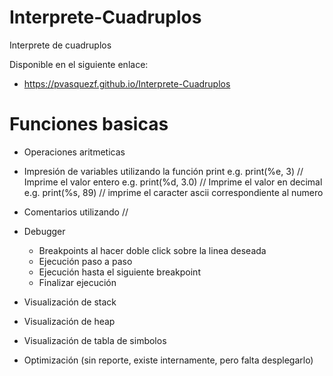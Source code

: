 # Interprete-Cuadruplos
Interprete de cuadruplos

Disponible en el siguiente enlace:
* https://pvasquezf.github.io/Interprete-Cuadruplos

# Funciones basicas
* Operaciones aritmeticas
* Impresión de variables utilizando la función print
e.g. print(%e, 3)           // Imprime el valor entero
e.g. print(%d, 3.0)         // Imprime el valor en decimal
e.g. print(%s, 89)          // imprime el caracter ascii correspondiente al numero 

* Comentarios utilizando //
* Debugger
    * Breakpoints al hacer doble click sobre la linea deseada
    * Ejecución paso a paso
    * Ejecución hasta el siguiente breakpoint
    * Finalizar ejecución
* Visualización de stack
* Visualización de heap
* Visualización de tabla de simbolos
* Optimización (sin reporte, existe internamente, pero falta desplegarlo)
